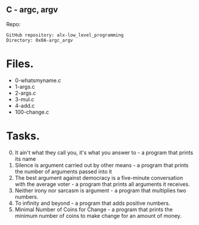 ## **C - argc, argv**


Repo:

    GitHub repository: alx-low_level_programming
    Directory: 0x0A-argc_argv

# Files.
* 0-whatsmyname.c
* 1-args.c
* 2-args.c
* 3-mul.c
* 4-add.c
* 100-change.c

# Tasks.
0. It ain't what they call you, it's what you answer to - a program that prints its name
1. Silence is argument carried out by other means - a program that prints the number of arguments passed into it
2. The best argument against democracy is a five-minute conversation with the average voter - a program that prints all arguments it receives.
3. Neither irony nor sarcasm is argument - a program that multiplies two numbers.
4. To infinity and beyond -  a program that adds positive numbers.
5. Minimal Number of Coins for Change - a program that prints the minimum number of coins to make change for an amount of money.

